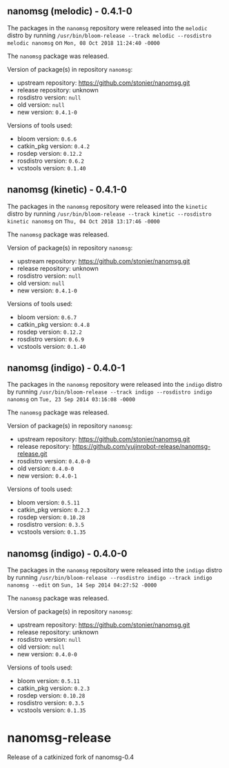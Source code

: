 ## nanomsg (melodic) - 0.4.1-0

The packages in the `nanomsg` repository were released into the `melodic` distro by running `/usr/bin/bloom-release --track melodic --rosdistro melodic nanomsg` on `Mon, 08 Oct 2018 11:24:40 -0000`

The `nanomsg` package was released.

Version of package(s) in repository `nanomsg`:

- upstream repository: https://github.com/stonier/nanomsg.git
- release repository: unknown
- rosdistro version: `null`
- old version: `null`
- new version: `0.4.1-0`

Versions of tools used:

- bloom version: `0.6.6`
- catkin_pkg version: `0.4.2`
- rosdep version: `0.12.2`
- rosdistro version: `0.6.2`
- vcstools version: `0.1.40`


## nanomsg (kinetic) - 0.4.1-0

The packages in the `nanomsg` repository were released into the `kinetic` distro by running `/usr/bin/bloom-release --track kinetic --rosdistro kinetic nanomsg` on `Thu, 04 Oct 2018 13:17:46 -0000`

The `nanomsg` package was released.

Version of package(s) in repository `nanomsg`:

- upstream repository: https://github.com/stonier/nanomsg.git
- release repository: unknown
- rosdistro version: `null`
- old version: `null`
- new version: `0.4.1-0`

Versions of tools used:

- bloom version: `0.6.7`
- catkin_pkg version: `0.4.8`
- rosdep version: `0.12.2`
- rosdistro version: `0.6.9`
- vcstools version: `0.1.40`


## nanomsg (indigo) - 0.4.0-1

The packages in the `nanomsg` repository were released into the `indigo` distro by running `/usr/bin/bloom-release --track indigo --rosdistro indigo nanomsg` on `Tue, 23 Sep 2014 03:16:08 -0000`

The `nanomsg` package was released.

Version of package(s) in repository `nanomsg`:
- upstream repository: https://github.com/stonier/nanomsg.git
- release repository: https://github.com/yujinrobot-release/nanomsg-release.git
- rosdistro version: `0.4.0-0`
- old version: `0.4.0-0`
- new version: `0.4.0-1`

Versions of tools used:
- bloom version: `0.5.11`
- catkin_pkg version: `0.2.3`
- rosdep version: `0.10.28`
- rosdistro version: `0.3.5`
- vcstools version: `0.1.35`


## nanomsg (indigo) - 0.4.0-0

The packages in the `nanomsg` repository were released into the `indigo` distro by running `/usr/bin/bloom-release --rosdistro indigo --track indigo nanomsg --edit` on `Sun, 14 Sep 2014 04:27:52 -0000`

The `nanomsg` package was released.

Version of package(s) in repository `nanomsg`:
- upstream repository: https://github.com/stonier/nanomsg.git
- release repository: unknown
- rosdistro version: `null`
- old version: `null`
- new version: `0.4.0-0`

Versions of tools used:
- bloom version: `0.5.11`
- catkin_pkg version: `0.2.3`
- rosdep version: `0.10.28`
- rosdistro version: `0.3.5`
- vcstools version: `0.1.35`


nanomsg-release
===============

Release of a catkinized fork of nanomsg-0.4
